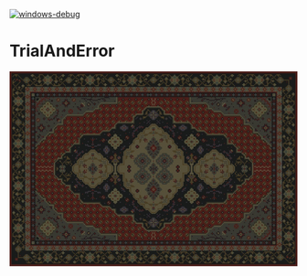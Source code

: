 [![windows-debug](https://github.com/Matq2064/TrialAndError/actions/workflows/windows-debug.yml/badge.svg)](https://github.com/Matq2064/TrialAndError/actions/workflows/windows-debug.yml)

# TrialAndError
![This is russia.](bin/assets/images/backgrounds/background_pattern.png)

